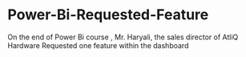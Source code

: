 # Power-Bi-Requested-Feature
On the end of Power Bi course , Mr. Haryali, the sales director of AtliQ Hardware Requested one feature within the dashboard

